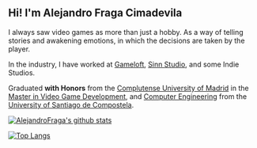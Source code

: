 ## Hi! I'm Alejandro Fraga Cimadevila

I always saw video games as more than just a hobby. As a way of telling stories and awakening emotions, in which the decisions are taken by the player.

In the industry, I have worked at [Gameloft](https://www.gameloft.com/), [Sinn Studio](https://www.sinnstudio.com/), and some Indie Studios.

Graduated **with Honors** from the [Complutense University of Madrid](https://www.ucm.es/english) in the [Master in Video Game Development](http://www.videojuegos-ucm.es/),
and [Computer Engineering](https://www.usc.gal/en/studies/degrees/engineering-and-architecture/computer-engineering-degree) from the [University of Santiago de Compostela](https://www.usc.gal/en).

[![AlejandroFraga's github stats](https://github-readme-stats.alejandrofraga.vercel.app/api?username=AlejandroFraga&include_all_commits=true&count_private=true&show_icons=true&theme=dark&icon_color=58a6ff&bg_color=0d1117)](https://github.com/anuraghazra/github-readme-stats)

[![Top Langs](https://github-readme-stats.alejandrofraga.vercel.app/api/top-langs/?username=AlejandroFraga&show_icons=true&theme=dark&bg_color=0d1117&layout=compact&langs_count=10&hide=ShaderLab,C,HLSL)](https://github.com/anuraghazra/github-readme-stats)
